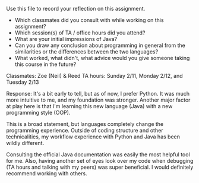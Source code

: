 Use this file to record your reflection on this assignment.

- Which classmates did you consult with while working on this assignment?
- Which session(s) of TA / office hours did you attend?
- What are your initial impressions of Java? 
- Can you draw any conclusion about programming in general from the similarities or the differences between the two languages? 
- What worked, what didn't, what advice would you give someone taking this course in the future?

Classmates: Zoe (Neil) & Reed
TA hours: Sunday 2/11, Monday 2/12, and Tuesday 2/13

Response: It's a bit early to tell, but as of now, I prefer Python. It was much more intuitive to me, and my foundation was stronger. Another major factor at play here is that I'm learning this new language (Java) with a new programming style (OOP). 

This is a broad statement, but languages completely change the programming experience. Outside of coding structure and other technicalities, my workflow experience with Python and Java has been wildly different. 

Consulting the official Java documentation was easily the most helpful tool for me. Also, having another set of eyes look over my code when debugging (TA hours and talking with my peers) was super beneficial. I would definitely recommend working with others.